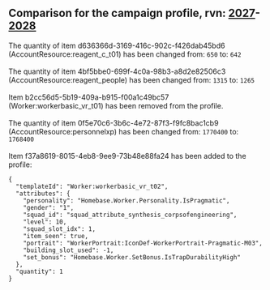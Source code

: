 ## Comparison for the campaign profile, rvn: [2027](https://github.com/PRO100KatYT/FortniteProfileRevisions/tree/main/profiles/campaign/2027%20campaign.json)-[2028](https://github.com/PRO100KatYT/FortniteProfileRevisions/tree/main/profiles/campaign/2028%20campaign.json)

The quantity of item d636366d-3169-416c-902c-f426dab45bd6 (AccountResource:reagent_c_t01) has been changed from: `650` to: `642`
<br><br>
The quantity of item 4bf5bbe0-699f-4c0a-98b3-a8d2e82506c3 (AccountResource:reagent_people) has been changed from: `1315` to: `1265`
<br><br>
Item b2cc56d5-5b19-409a-b915-f00a1c49bc57 (Worker:workerbasic_vr_t01) has been removed from the profile.
<br><br>
The quantity of item 0f5e70c6-3b6c-4e72-87f3-f9fc8bac1cb9 (AccountResource:personnelxp) has been changed from: `1770400` to: `1768400`
<br><br>
Item f37a8619-8015-4eb8-9ee9-73b48e88fa24 has been added to the profile:

```
{
  "templateId": "Worker:workerbasic_vr_t02",
  "attributes": {
    "personality": "Homebase.Worker.Personality.IsPragmatic",
    "gender": "1",
    "squad_id": "squad_attribute_synthesis_corpsofengineering",
    "level": 10,
    "squad_slot_idx": 1,
    "item_seen": true,
    "portrait": "WorkerPortrait:IconDef-WorkerPortrait-Pragmatic-M03",
    "building_slot_used": -1,
    "set_bonus": "Homebase.Worker.SetBonus.IsTrapDurabilityHigh"
  },
  "quantity": 1
}
```

<br><br>
